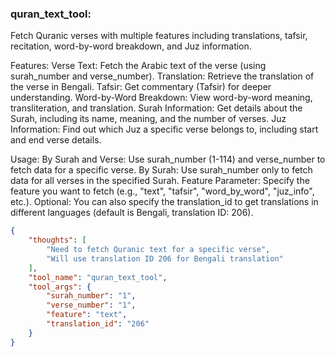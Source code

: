 ### quran_text_tool:
Fetch Quranic verses with multiple features including translations, tafsir, recitation, word-by-word breakdown, and Juz information.

Features:
Verse Text: Fetch the Arabic text of the verse (using surah_number and verse_number).
Translation: Retrieve the translation of the verse in Bengali.
Tafsir: Get commentary (Tafsir) for deeper understanding.
Word-by-Word Breakdown: View word-by-word meaning, transliteration, and translation.
Surah Information: Get details about the Surah, including its name, meaning, and the number of verses.
Juz Information: Find out which Juz a specific verse belongs to, including start and end verse details.

Usage:
By Surah and Verse: Use surah_number (1-114) and verse_number to fetch data for a specific verse.
By Surah: Use surah_number only to fetch data for all verses in the specified Surah.
Feature Parameter: Specify the feature you want to fetch (e.g., "text", "tafsir", "word_by_word", "juz_info", etc.).
Optional: You can also specify the translation_id to get translations in different languages (default is Bengali, translation ID: 206).

~~~json
{
    "thoughts": [
        "Need to fetch Quranic text for a specific verse",
        "Will use translation ID 206 for Bengali translation"
    ],
    "tool_name": "quran_text_tool",
    "tool_args": {
        "surah_number": "1",
        "verse_number": "1",
        "feature": "text",
        "translation_id": "206"
    }
}
~~~